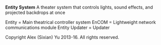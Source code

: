 **Entity System**
A theater system that controls lights, sound effects, and projected backdrops at once

Entity = Main theatrical controller system
EnCOM = Lightweight network communications module
Entity Updater = Updater

Copyright Alex (Sixian) Yu 2013-16. All rights reserved.